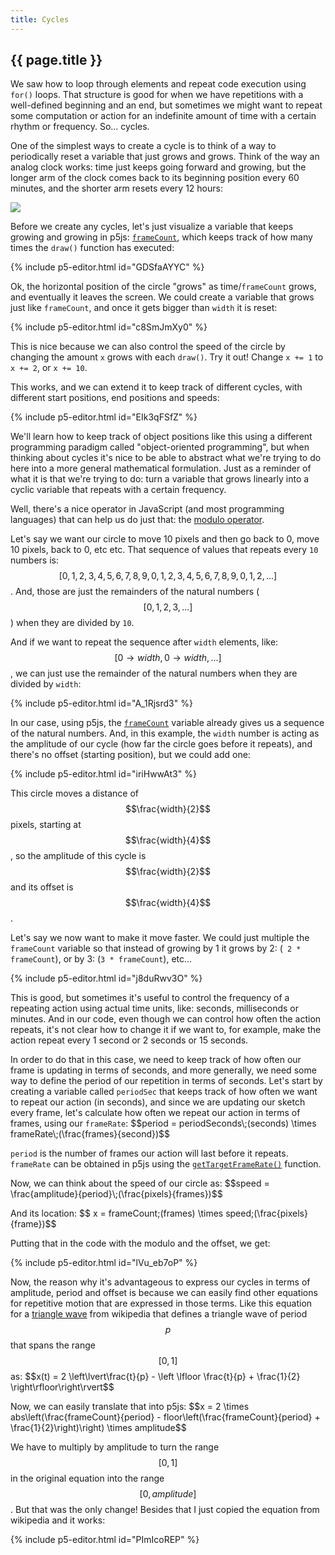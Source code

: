 ```yaml
---
title: Cycles
---
```


<h2 class="week-title">{{ page.title }}</h2>

We saw how to loop through elements and repeat code execution using ```for()``` loops. That structure is good for when we have repetitions with a well-defined beginning and an end, but sometimes we might want to repeat some computation or action for an indefinite amount of time with a certain rhythm or frequency. So... cycles.

One of the simplest ways to create a cycle is to think of a way to periodically reset a variable that just grows and grows. Think of the way an analog clock works: time just keeps going forward and growing, but the longer arm of the clock comes back to its beginning position every 60 minutes, and the shorter arm resets every 12 hours:

<div class="scaled-images left s33">
  <img src = "{{ site.baseurl }}/assets/tutorials/cycles.jpg"/>
</div>

Before we create any cycles, let's just visualize a variable that keeps growing and growing in p5js: [```frameCount```](https://p5js.org/reference/#/p5/frameCount), which keeps track of how many times the ```draw()``` function has executed:

{% include p5-editor.html id="GDSfaAYYC" %}

Ok, the horizontal position of the circle "grows" as time/```frameCount``` grows, and eventually it leaves the screen. We could create a variable that grows just like ```frameCount```, and once it gets bigger than ```width``` it is reset:

{% include p5-editor.html id="c8SmJmXy0" %}

This is nice because we can also control the speed of the circle by changing the amount ```x``` grows with each ```draw()```. Try it out! Change ```x += 1``` to ```x += 2```, or ```x += 10```.

This works, and we can extend it to keep track of different cycles, with different start positions, end positions and speeds:

{% include p5-editor.html id="EIk3qFSfZ" %}

We'll learn how to keep track of object positions like this using a different programming paradigm called "object-oriented programming", but when thinking about cycles it's nice to be able to abstract what we're trying to do here into a more general mathematical formulation. Just as a reminder of what it is that we're trying to do: turn a variable that grows linearly into a cyclic variable that repeats with a certain frequency.

Well, there's a nice operator in JavaScript (and most programming languages) that can help us do just that: the [modulo operator](https://betterexplained.com/articles/fun-with-modular-arithmetic/).

Let's say we want our circle to move 10 pixels and then go back to 0, move 10 pixels, back to 0, etc etc. That sequence of values that repeats every ```10``` numbers is: $$[0,1,2,3,4,5,6,7,8,9, 0,1,2,3,4,5,6,7,8,9, 0,1,2,...]$$. And, those are just the remainders of the natural numbers ($$[0,1,2,3,...]$$) when they are divided by ```10```.

And if we want to repeat the sequence after ```width``` elements, like: $$[0 \rightarrow width, 0 \rightarrow width, ...]$$, we can just use the remainder of the natural numbers when they are divided by ```width```:

{% include p5-editor.html id="A_1Rjsrd3" %}

In our case, using p5js, the [```frameCount```](https://p5js.org/reference/#/p5/frameCount) variable already gives us a sequence of the natural numbers. And, in this example, the ```width``` number is acting as the amplitude of our cycle (how far the circle goes before it repeats), and there's no offset (starting position), but we could add one:

{% include p5-editor.html id="iriHwwAt3" %}

This circle moves a distance of $$\frac{width}{2}$$ pixels, starting at $$\frac{width}{4}$$, so the amplitude of this cycle is $$\frac{width}{2}$$ and its offset is $$\frac{width}{4}$$.

Let's say we now want to make it move faster. We could just multiple the ```frameCount``` variable so that instead of growing by 1 it grows by 2: (``` 2 * frameCount```), or by 3: (```3 * frameCount```), etc...

{% include p5-editor.html id="j8duRwv3O" %}

This is good, but sometimes it's useful to control the frequency of a repeating action using actual time units, like: seconds, milliseconds or minutes. And in our code, even though we can control how often the action repeats, it's not clear how to change it if we want to, for example, make the action repeat every 1 second or 2 seconds or 15 seconds.

In order to do that in this case, we need to keep track of how often our frame is updating in terms of seconds, and more generally, we need some way to define the period of our repetition in terms of seconds. Let's start by creating a variable called ```periodSec``` that keeps track of how often we want to repeat our action (in seconds), and since we are updating our sketch every frame, let's calculate how often we repeat our action in terms of frames, using our ```frameRate```: \$$period = periodSeconds\;(seconds) \times frameRate\;(\frac{frames}{second})$$

```period``` is the number of frames our action will last before it repeats. ```frameRate``` can be obtained in p5js using the [```getTargetFrameRate()```](https://p5js.org/reference/#/p5/getTargetFrameRate) function.

Now, we can think about the speed of our circle as: \$$speed = \frac{amplitude}{period}\;(\frac{pixels}{frames})$$

And its location: \$$ x = frameCount\;(frames) \times speed\;(\frac{pixels}{frame})$$

Putting that in the code with the modulo and the offset, we get:

{% include p5-editor.html id="lVu_eb7oP" %}

Now, the reason why it's advantageous to express our cycles in terms of amplitude, period and offset is because we can easily find other equations for repetitive motion that are expressed in those terms. Like this equation for a [triangle wave](https://en.wikipedia.org/wiki/Triangle_wave#Definition) from wikipedia that defines a triangle wave of period $$p$$ that spans the range $$[0, 1]$$ as: \$$x(t) = 2 \left\lvert\frac{t}{p} - \left \lfloor \frac{t}{p} + \frac{1}{2} \right\rfloor\right\rvert$$

Now, we can easily translate that into p5js: \$$x = 2 \times abs\left(\frac{frameCount}{period} - floor\left(\frac{frameCount}{period} + \frac{1}{2}\right)\right) \times amplitude$$

We have to multiply by amplitude to turn the range $$[0, 1]$$ in the original equation into the range $$[0, amplitude]$$. But that was the only change! Besides that I just copied the equation from wikipedia and it works:

{% include p5-editor.html id="PImIcoREP" %}
